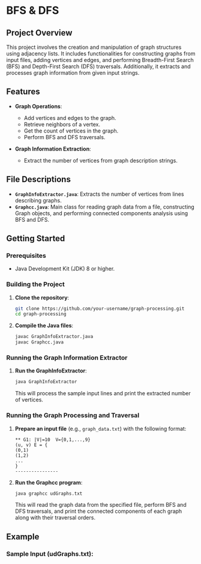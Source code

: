 # BFS & DFS

## Project Overview

This project involves the creation and manipulation of graph structures using adjacency lists. It includes functionalities for constructing graphs from input files, adding vertices and edges, and performing Breadth-First Search (BFS) and Depth-First Search (DFS) traversals. Additionally, it extracts and processes graph information from given input strings.

## Features

- **Graph Operations**:
  - Add vertices and edges to the graph.
  - Retrieve neighbors of a vertex.
  - Get the count of vertices in the graph.
  - Perform BFS and DFS traversals.
  
- **Graph Information Extraction**:
  - Extract the number of vertices from graph description strings.

## File Descriptions

- **`GraphInfoExtractor.java`**: Extracts the number of vertices from lines describing graphs.
- **`Graphcc.java`**: Main class for reading graph data from a file, constructing Graph objects, and performing connected components analysis using BFS and DFS.

## Getting Started

### Prerequisites

- Java Development Kit (JDK) 8 or higher.

### Building the Project

1. **Clone the repository**:
    ```sh
    git clone https://github.com/your-username/graph-processing.git
    cd graph-processing
    ```

2. **Compile the Java files**:
    ```sh
    javac GraphInfoExtractor.java
    javac Graphcc.java
    ```

### Running the Graph Information Extractor

1. **Run the GraphInfoExtractor**:
    ```sh
    java GraphInfoExtractor
    ```

   This will process the sample input lines and print the extracted number of vertices.

### Running the Graph Processing and Traversal

1. **Prepare an input file** (e.g., `graph_data.txt`) with the following format:
    ```
    ** G1: |V|=10  V={0,1,...,9}
    (u, v) E = {
    (0,1)
    (1,2)
    ...
    }
    ----------------
    ```

2. **Run the Graphcc program**:
    ```sh
    java graphcc udGraphs.txt
    ```

   This will read the graph data from the specified file, perform BFS and DFS traversals, and print the connected components of each graph along with their traversal orders.

## Example

### Sample Input (udGraphs.txt):
